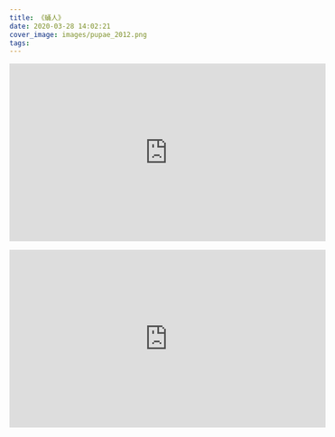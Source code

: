 ```yaml
---
title: 《蛹人》
date: 2020-03-28 14:02:21
cover_image: images/pupae_2012.png
tags:
---
```

<style>
.video-container {
    position: relative;
    padding-bottom: 56.25%;
    padding-top: 30px; height: 0; overflow: hidden;
}
.video-container iframe,
.video-container object,
.video-container embed {
    position: absolute;
    top: 0;
    left: 0;
    width: inherit;
    height: 100%;
}
.fb-video {
    width: 100%;
} 
.fb-video span {
    margin: 0 !important;
}
.block {
    margin-bottom: 15px;
}
.video-box {
    display: flex;
    flex-wrap: wrap;
}
.video-box > *,
.video-box .fb-video {
    flex: 1 1 560px;
    display: flex;
    justify-content: flex-start;
}
.embed-container {
    margin-bottom: 15px;
}
@media screen and (min-width: 150px) and (max-width: 768px) {.embed-container { position: relative; padding-bottom: 56.25%; height: 0; overflow: hidden; max-width: 100%; } .embed-container iframe, .embed-container object, .embed-container embed { position: absolute; top: 0; left: 0; width: 100%; height: 100%; }}
</style>


<div class="video-box">
<div class='embed-container'>
    <iframe src='https://www.youtube.com/embed/MeewkPfqwas' width="560" height="315" frameborder="0" allow="accelerometer; autoplay; encrypted-media; gyroscope; picture-in-picture" allowfullscreen></iframe>
</div>
</div>

<div class="video-box">
<div class='embed-container'>
    <iframe src='https://www.youtube.com/embed/ALjLGttnuvU' width="560" height="315" frameborder="0" allow="accelerometer; autoplay; encrypted-media; gyroscope; picture-in-picture" allowfullscreen></iframe>
</div>
</div>